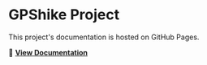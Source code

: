 # GPShike Project  
This project's documentation is hosted on GitHub Pages.  

📄 **[View Documentation](https://belips-pan.github.io/GPShike/)**  

